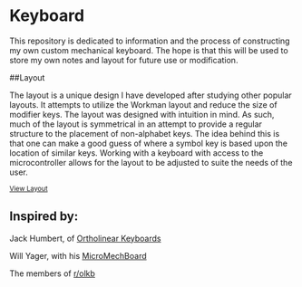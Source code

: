 Keyboard
========

This repository is dedicated to information and the process of constructing my own custom mechanical keyboard. The hope is that this will be used to store my own notes and layout for future use or modification.

##Layout  

The layout is a unique design I have developed after studying other popular layouts. It attempts to utilize the Workman layout and reduce the size of modifier keys. The layout was designed with intuition in mind. As such, much of the layout is symmetrical in an attempt to provide a regular structure to the placement of non-alphabet keys. The idea behind this is that one can make a good guess of where a symbol key is based upon the location of similar keys. Working with a keyboard with access to the microcontroller allows for the layout to be adjusted to suite the needs of the user. 


<sub>[View Layout](http://www.keyboard-layout-editor.com/#/gists/b67145701f86c79b1c43)</sub>  

Inspired by:
------------

Jack Humbert, of [Ortholinear Keyboards](www.ortholinearkeyboards.com)

Will Yager, with his [MicroMechBoard](http://yager.io/keyboard/keyboard.html)

The members of [r/olkb](http://www.reddit.com/r/olkb)
